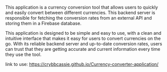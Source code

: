 This application is a currency conversion tool that allows users to quickly and easily convert between different currencies. This backend server is responsible for fetching the conversion rates from an external API and storing them in a Firebase database. 

This application is designed to be simple and easy to use, with a clean and intuitive interface that makes it easy for users to convert currencies on the go. With its reliable backend server and up-to-date conversion rates, users can trust that they are getting accurate and current information every time they use the tool.

link to use: https://crybbcassie.github.io/Currency-converter-application/